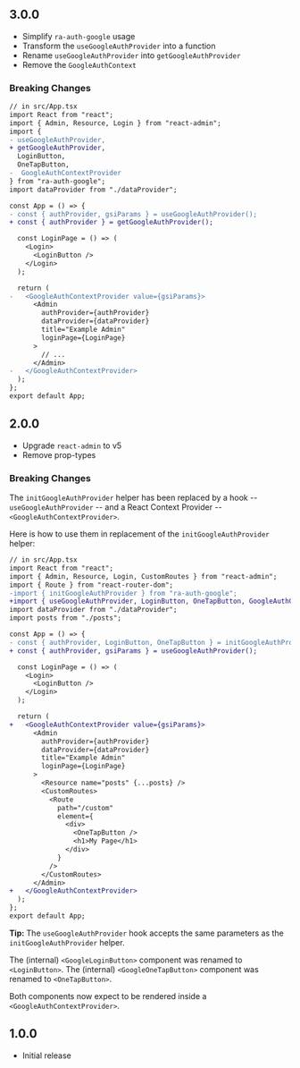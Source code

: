 ## 3.0.0

- Simplify `ra-auth-google` usage
- Transform the `useGoogleAuthProvider` into a function
- Rename `useGoogleAuthProvider` into `getGoogleAuthProvider`
- Remove the `GoogleAuthContext`

### Breaking Changes

```diff
// in src/App.tsx
import React from "react";
import { Admin, Resource, Login } from "react-admin";
import { 
- useGoogleAuthProvider,
+ getGoogleAuthProvider,
  LoginButton,
  OneTapButton,
-  GoogleAuthContextProvider
} from "ra-auth-google";
import dataProvider from "./dataProvider";

const App = () => {
- const { authProvider, gsiParams } = useGoogleAuthProvider();
+ const { authProvider } = getGoogleAuthProvider();

  const LoginPage = () => (
    <Login>
      <LoginButton />
    </Login>
  );

  return (
-   <GoogleAuthContextProvider value={gsiParams}>
      <Admin
        authProvider={authProvider}
        dataProvider={dataProvider}
        title="Example Admin"
        loginPage={LoginPage}
      >
        // ...
      </Admin>
-   </GoogleAuthContextProvider>
  );
};
export default App;
```

## 2.0.0

-   Upgrade `react-admin` to v5
-   Remove prop-types

### Breaking Changes

The `initGoogleAuthProvider` helper has been replaced by a hook -- `useGoogleAuthProvider` -- and a React Context Provider -- `<GoogleAuthContextProvider>`.

Here is how to use them in replacement of the `initGoogleAuthProvider` helper:

```diff
// in src/App.tsx
import React from "react";
import { Admin, Resource, Login, CustomRoutes } from "react-admin";
import { Route } from "react-router-dom";
-import { initGoogleAuthProvider } from "ra-auth-google";
+import { useGoogleAuthProvider, LoginButton, OneTapButton, GoogleAuthContextProvider } from "ra-auth-google";
import dataProvider from "./dataProvider";
import posts from "./posts";

const App = () => {
- const { authProvider, LoginButton, OneTapButton } = initGoogleAuthProvider();
+ const { authProvider, gsiParams } = useGoogleAuthProvider();

  const LoginPage = () => (
    <Login>
      <LoginButton />
    </Login>
  );

  return (
+   <GoogleAuthContextProvider value={gsiParams}>
      <Admin
        authProvider={authProvider}
        dataProvider={dataProvider}
        title="Example Admin"
        loginPage={LoginPage}
      >
        <Resource name="posts" {...posts} />
        <CustomRoutes>
          <Route
            path="/custom"
            element={
              <div>
                <OneTapButton />
                <h1>My Page</h1>
              </div>
            }
          />
        </CustomRoutes>
      </Admin>
+   </GoogleAuthContextProvider>
  );
};
export default App;
```

**Tip:** The `useGoogleAuthProvider` hook accepts the same parameters as the `initGoogleAuthProvider` helper.

The (internal) `<GoogleLoginButton>` component was renamed to `<LoginButton>`.
The (internal) `<GoogleOneTapButton>` component was renamed to `<OneTapButton>`.

Both components now expect to be rendered inside a `<GoogleAuthContextProvider>`.

## 1.0.0

* Initial release
